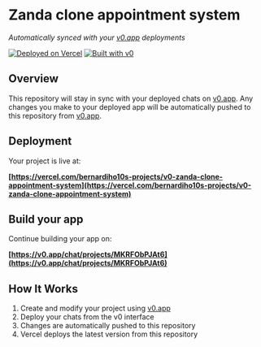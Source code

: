 # Zanda clone appointment system

*Automatically synced with your [v0.app](https://v0.app) deployments*

[![Deployed on Vercel](https://img.shields.io/badge/Deployed%20on-Vercel-black?style=for-the-badge&logo=vercel)](https://vercel.com/bernardiho10s-projects/v0-zanda-clone-appointment-system)
[![Built with v0](https://img.shields.io/badge/Built%20with-v0.app-black?style=for-the-badge)](https://v0.app/chat/projects/MKRFObPJAt6)

## Overview

This repository will stay in sync with your deployed chats on [v0.app](https://v0.app).
Any changes you make to your deployed app will be automatically pushed to this repository from [v0.app](https://v0.app).

## Deployment

Your project is live at:

**[https://vercel.com/bernardiho10s-projects/v0-zanda-clone-appointment-system](https://vercel.com/bernardiho10s-projects/v0-zanda-clone-appointment-system)**

## Build your app

Continue building your app on:

**[https://v0.app/chat/projects/MKRFObPJAt6](https://v0.app/chat/projects/MKRFObPJAt6)**

## How It Works

1. Create and modify your project using [v0.app](https://v0.app)
2. Deploy your chats from the v0 interface
3. Changes are automatically pushed to this repository
4. Vercel deploys the latest version from this repository